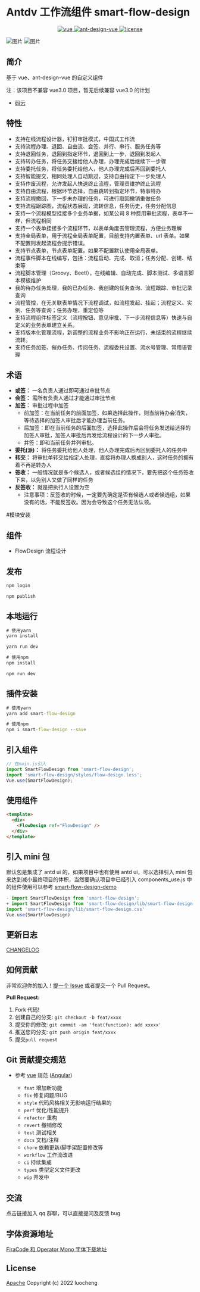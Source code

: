 # Antdv 工作流组件 smart-flow-design

<p align="center">
  <a href="https://github.com/vuejs/vue">
    <img src="https://img.shields.io/badge/vue-2.6.14-brightgreen.svg" alt="vue">
  </a>
  <a href="https://github.com/vueComponent/ant-design-vue">
    <img src="https://img.shields.io/badge/Ant%20Design%20Vue-1.7.8-blue" alt="ant-design-vue">
  </a>
  <a href="https://gitee.com/crowncloud/smart-flow-design/blob/master/LICENSE">
    <img src="https://img.shields.io/badge/license-Apache-blue" alt="license">
  </a>
</p>

![图片](https://gitee.com/crowncloud/smart-flow-design/raw/master/demo.jpg) ![图片](https://gitee.com/crowncloud/smart-flow-design/raw/master/setting.jpg)

## 简介

基于 vue、ant-design-vue 的自定义组件

注：该项目不兼容 vue3.0 项目，暂无后续兼容 vue3.0 的计划

- [码云](https://gitee.com/crowncloud/smart-flow-design)

## 特性

- 支持在线流程设计器，钉钉审批模式，中国式工作流
- 支持流程办理、退回、自由流、会签、并行、串行、服务任务等
- 支持退回任务，退回到指定环节，退回到上一步，退回到发起人
- 支持转办任务，将任务交接给他人办理，办理完成后继续下一步骤
- 支持委托任务，将任务委托给他人，他人办理完成后再回到委托人
- 支持智能提交，相同处理人自动跳过，支持自由指定下一步处理人
- 支持作废流程，允许发起人快速终止流程，管理员维护终止流程
- 支持自由流程，根据环节选择，自由跳转到指定环节，特事特办
- 支持流程撤回，下一步未办理的任务，可进行取回撤销重做任务
- 支持流程跟踪图，流程状态展现，流转信息，任务历史，任务分配信息
- 支持一个流程模型挂接多个业务单据，如某公司 8 种费用审批流程，表单不一样，但流程相同
- 支持一个表单挂接多个流程环节，以表单角度去管理流程，方便业务理解
- 支持全局表单，用于流程全局表单配置，目前支持内置表单、url 表单。如果不配置则发起流程会提示错误。
- 支持节点表单，节点表单配置。如果不配置默认使用全局表单。
- 流程事件脚本在线编写，包括：流程启动、完成、取消；任务分配、创建、结束等
- 流程脚本管理（Groovy、Beetl），在线编辑、自动完成、脚本测试、多语言脚本模板维护
- 我的待办任务处理，我的已办任务、我创建的任务查询、流程跟踪、审批记录查询
- 流程管控，在无关联表单情况下流程调试，如流程发起、挂起；流程定义、实例、任务等查询；任务办理，重定位等
- 支持流程组件标签定义（流程按钮、意见审批、下一步流程信息等）快速与自定义的业务表单建立关系。
- 支持版本化管理流程，新调整的流程业务不影响正在运行，未结束的流程继续流转。
- 支持任务加签、催办任务、传阅任务、流程委托设置、流水号管理、常用语管理

## 术语

- **或签：** 一名负责人通过即可通过审批节点
- **会签：** 需所有负责人通过才能通过审批节点
- **加签：** 审批过程中加签
  - 前加签：在当前任务的前面加签，如果选择此操作，则当前待办会消失，等待选择的加签人审批后才能办理当前任务。
  - 后加签：即在当前任务的后面加签，选择此操作后会将任务发送给选择的加签人审批，加签人审批后再发给流程设计的下一步人审批。
  - 并签：即和当前任务并列审批。
- **委托(派)：** 将任务委托给他人处理，他人办理完成后再回到委托人的任务中
- **转交：** 将审批单转交给指定人处理，直接将办理人换成别人，这时任务的拥有着不再是转办人
- **签收：** 一般情况就是多个候选人，或者候选组的情况下，要先把这个任务签收下来，以免别人又做了同样的任务
- **反签收：** 就是把执行人设置为空
  - 注意事项：反签收的时候，一定要先确定是否有候选人或者候选组，如果没有的话，不能反签收。因为会导致这个任务无法认领。

#模块安装

## 组件

- FlowDesign 流程设计

## 发布

```cmd
npm login

npm publish
```

## 本地运行

```cmd
# 使用yarn
yarn install

yarn run dev

# 使用npm
npm install

npm run dev
```

## 插件安装

```cmd
# 使用yarn
yarn add smart-flow-design

# 使用npm
npm i smart-flow-design --save
```

## 引入组件

```javascript
// 在main.js引入
import SmartFlowDesign from 'smart-flow-design';
import 'smart-flow-design/styles/flow-design.less';
Vue.use(SmartFlowDesign);
```

## 使用组件

```html
<template>
  <div>
    <FlowDesign ref="FlowDesign" />
  </div>
</template>
```

## 引入 mini 包

默认包是集成了 antd ui 的，如果项目中也有使用 antd ui，可以选择引入 mini 包来达到减小最终项目的体积，当然要确认项目中已经引入 components_use.js 中的组件使用可以参考 [smart-flow-design-demo](https://gitee.com/crowncloud/smart-flow-design-demo)

```javascript
- import SmartFlowDesign from 'smart-flow-design';
+ import SmartFlowDesign from 'smart-flow-design/lib/smart-flow-design-mini.umd.min'
import 'smart-flow-design/lib/smart-flow-design.css'
Vue.use(SmartFlowDesign)
```

## 更新日志

[CHANGELOG](./CHANGELOG.md)

## 如何贡献

非常欢迎你的加入！[提一个 Issue](https://gitee.com/crowncloud/smart-flow-design/issues/new?issue) 或者提交一个 Pull Request。

**Pull Request:**

1. Fork 代码!
2. 创建自己的分支: `git checkout -b feat/xxxx`
3. 提交你的修改: `git commit -am 'feat(function): add xxxxx'`
4. 推送您的分支: `git push origin feat/xxxx`
5. 提交`pull request`

## Git 贡献提交规范

- 参考 [vue](https://github.com/vuejs/vue/blob/dev/.github/COMMIT_CONVENTION.md) 规范 ([Angular](https://github.com/conventional-changelog/conventional-changelog/tree/master/packages/conventional-changelog-angular))

  - `feat` 增加新功能
  - `fix` 修复问题/BUG
  - `style` 代码风格相关无影响运行结果的
  - `perf` 优化/性能提升
  - `refactor` 重构
  - `revert` 撤销修改
  - `test` 测试相关
  - `docs` 文档/注释
  - `chore` 依赖更新/脚手架配置修改等
  - `workflow` 工作流改进
  - `ci` 持续集成
  - `types` 类型定义文件更改
  - `wip` 开发中

## 交流

点击链接加入 qq 群聊，可以直接提问及反馈 bug

## 字体资源地址

[FiraCode 和 Operator Mono 字体下载地址](https://gitcode.net/mirrors/beichensky/font)

## License

[Apache](https://gitee.com/crowncloud/smart-flow-design/blob/master/LICENSE) Copyright (c) 2022 luocheng
